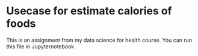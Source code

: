 # Usecase for estimate calories of foods
This is an assignment from my data science for health course. You can run this file in Jupyternotebook
